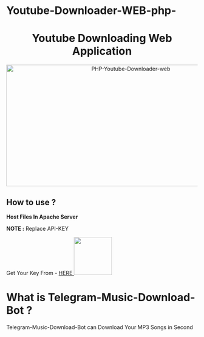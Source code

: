 # Youtube-Downloader-WEB-php-

<h1 align="center">Youtube Downloading Web Application</h3>
<p align="center">
  <a href="https://github.com/AshinsanaInduwara/PHP-Youtube-Downloader-web">
  <img src="https://socialify.git.ci/AshinsanaInduwara/PHP-Youtube-Downloader-web/image?forks=1&language=1&owner=1&pattern=Charlie%20Brown&pulls=1&stargazers=1&theme=Dark" alt="PHP-Youtube-Downloader-web" width="640" height="320" />
  </a>
</p>

## How to use ?
 
**Host Files In Apache Server**

**NOTE :** Replace API-KEY 

Get Your Key From - <a href="https://developers.google.com/youtube/v3">HERE </a>
<img src="https://camo.githubusercontent.com/582944f6627732531ce1a2e20ad43538d1896e16a5f159ea28fd137dbb8e798a/68747470733a2f2f7777772e766563746f726c6f676f2e7a6f6e652f6c6f676f732f676f6f676c655f636c6f75642f676f6f676c655f636c6f75642d69636f6e2e737667" width="100" height="100"/>


# What is Telegram-Music-Download-Bot ?
Telegram-Music-Download-Bot can Download Your MP3 Songs in Second
